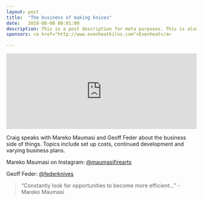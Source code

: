 ```yaml
---
layout: post
title:  "The business of making knives"
date:   2018-08-08 00:01:00
description: This is a post description for meta purposes. This is also the excerpt of the article that shows up on the index/home page. Change this in the post YAML.
sponsors: <a href="http://www.evenheatkilns.com">Evenheat</a>

---
```


<iframe frameborder='0' height='200px' scrolling='no' seamless src='https://embed.simplecast.com/973bcf42?color=f5f5f5' width='100%'></iframe>

Craig speaks with Mareko Maumasi and Geoff Feder about the business side of things. Topics include set up costs, continued development and varying business plans.  

Mareko Maumasi on Instagram: <a href="http://www.instagram.com/maumasifirearts">@maumasifirearts</a>

Geoff Feder: <a href="http://www.instagram.com/federknives">@federknives</a>





 


<blockquote class="largeQuote">“Constantly look for opportunities to become more efficient...” - Mareko Maumasi</blockquote>




